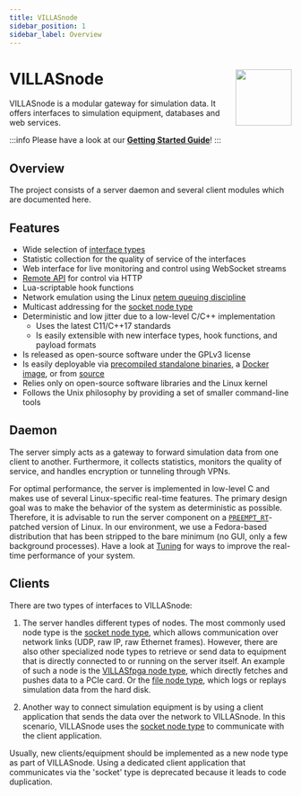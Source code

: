 ```yaml
---
title: VILLASnode
sidebar_position: 1
sidebar_label: Overview
---
```


# VILLASnode <img src="/img/logos/villas_node.svg" width="100" align="right" />

VILLASnode is a modular gateway for simulation data.
It offers interfaces to simulation equipment, databases and web services.

:::info
Please have a look at our **[Getting Started Guide](./guides/getting_started.md)**!
:::

## Overview

The project consists of a server daemon and several client modules which are documented here.

## Features

- Wide selection of [interface types](nodes/index.md)
- Statistic collection for the quality of service of the interfaces
- Web interface for live monitoring and control using WebSocket streams
- [Remote API](development/api.md) for control via HTTP
- Lua-scriptable hook functions
- Network emulation using the Linux [netem queuing discipline](https://wiki.linuxfoundation.org/networking/netem)
- Multicast addressing for the [socket node type](nodes/socket.md)
- Deterministic and low jitter due to a low-level C/C++ implementation
  - Uses the latest C11/C++17 standards
  - Is easily extensible with new interface types, hook functions, and payload formats
- Is released as open-source software under the GPLv3 license
- Is easily deployable via [precompiled standalone binaries](./installation.md#standalone), a [Docker image](./installation.md#docker), or from [source](./installation.md#source)
- Relies only on open-source software libraries and the Linux kernel
- Follows the Unix philosophy by providing a set of smaller command-line tools

## Daemon

The server simply acts as a gateway to forward simulation data from one client to another.
Furthermore, it collects statistics, monitors the quality of service, and handles encryption or tunneling through VPNs.

For optimal performance, the server is implemented in low-level C and makes use of several Linux-specific real-time features.
The primary design goal was to make the behavior of the system as deterministic as possible.
Therefore, it is advisable to run the server component on a [`PREEMPT_RT`](https://rt.wiki.kernel.org/index.php/CONFIG_PREEMPT_RT_Patch)-patched version of Linux. In our environment, we use a Fedora-based distribution that has been stripped to the bare minimum (no GUI, only a few background processes).
Have a look at [Tuning](tuning.md) for ways to improve the real-time performance of your system.

## Clients

There are two types of interfaces to VILLASnode:

1.  The server handles different types of nodes.
    The most commonly used node type is the [socket node type](nodes/socket.md), which allows communication over network links (UDP, raw IP, raw Ethernet frames).
    However, there are also other specialized node types to retrieve or send data to equipment that is directly connected to or running on the server itself.
    An example of such a node is the [VILLASfpga node type](nodes/fpga.md), which directly fetches and pushes data to a PCIe card.
    Or the [file node type](nodes/file.md), which logs or replays simulation data from the hard disk.

2. Another way to connect simulation equipment is by using a client application that sends the data over the network to VILLASnode.
    In this scenario, VILLASnode uses the [socket node type](nodes/socket.md) to communicate with the client application.

Usually, new clients/equipment should be implemented as a new node type as part of VILLASnode.
Using a dedicated client application that communicates via the 'socket' type is deprecated because it leads to code duplication.
